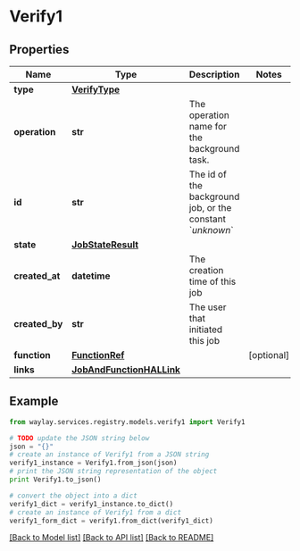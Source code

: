 # Verify1


## Properties

Name | Type | Description | Notes
------------ | ------------- | ------------- | -------------
**type** | [**VerifyType**](VerifyType.md) |  | 
**operation** | **str** | The operation name for the background task. | 
**id** | **str** | The id of the background job, or the constant &#x60;_unknown_&#x60; | 
**state** | [**JobStateResult**](JobStateResult.md) |  | 
**created_at** | **datetime** | The creation time of this job | 
**created_by** | **str** | The user that initiated this job | 
**function** | [**FunctionRef**](FunctionRef.md) |  | [optional] 
**links** | [**JobAndFunctionHALLink**](JobAndFunctionHALLink.md) |  | 

## Example

```python
from waylay.services.registry.models.verify1 import Verify1

# TODO update the JSON string below
json = "{}"
# create an instance of Verify1 from a JSON string
verify1_instance = Verify1.from_json(json)
# print the JSON string representation of the object
print Verify1.to_json()

# convert the object into a dict
verify1_dict = verify1_instance.to_dict()
# create an instance of Verify1 from a dict
verify1_form_dict = verify1.from_dict(verify1_dict)
```
[[Back to Model list]](../README.md#documentation-for-models) [[Back to API list]](../README.md#documentation-for-api-endpoints) [[Back to README]](../README.md)


